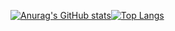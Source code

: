 [![Anurag's GitHub stats](https://github-readme-stats.vercel.app/api?username=RobsonTotti&count_private=true&show_icons=true&theme=tokyonight)](https://github.com/anuraghazra/github-readme-stats)[![Top Langs](https://github-readme-stats.vercel.app/api/top-langs/?username=RobsonTotti&layout=compact&count_private=true&theme=tokyonight)](https://github.com/anuraghazra/github-readme-stats)

